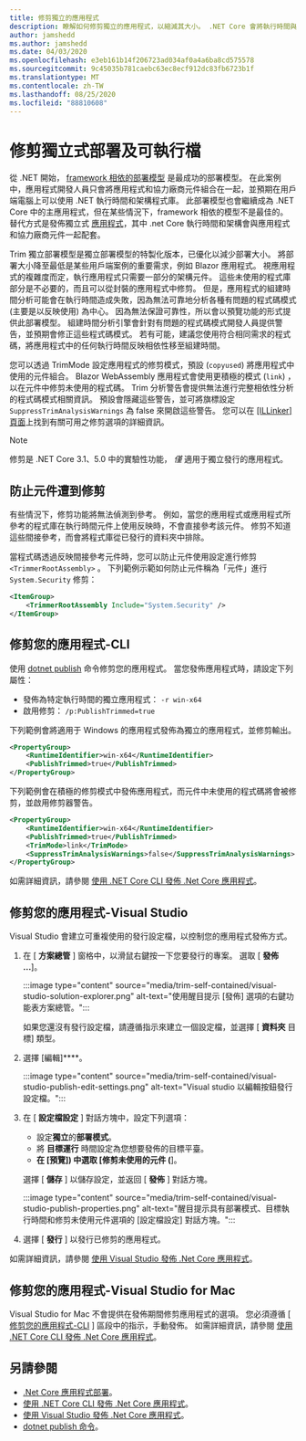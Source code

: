 ```yaml
---
title: 修剪獨立的應用程式
description: 瞭解如何修剪獨立的應用程式，以縮減其大小。 .NET Core 會將執行時間與獨立發行的應用程式組合，而且通常會包含更多執行時間，因此是必要的。
author: jamshedd
ms.author: jamshedd
ms.date: 04/03/2020
ms.openlocfilehash: e3eb161b14f206723ad034af0a4a6ba8cd575578
ms.sourcegitcommit: 9c45035b781caebc63ec8ecf912dc83fb6723b1f
ms.translationtype: MT
ms.contentlocale: zh-TW
ms.lasthandoff: 08/25/2020
ms.locfileid: "88810608"
---
```

# <a name="trim-self-contained-deployments-and-executables"></a>修剪獨立式部署及可執行檔

從 .NET 開始， [framework 相依的部署模型](index.md#publish-framework-dependent) 是最成功的部署模型。 在此案例中，應用程式開發人員只會將應用程式和協力廠商元件組合在一起，並預期在用戶端電腦上可以使用 .NET 執行時間和架構程式庫。 此部署模型也會繼續成為 .NET Core 中的主應用程式，但在某些情況下，framework 相依的模型不是最佳的。 替代方式是發佈獨立式 [應用程式](index.md#publish-self-contained)，其中 .net Core 執行時間和架構會與應用程式和協力廠商元件一起配套。

Trim 獨立部署模型是獨立部署模型的特製化版本，已優化以減少部署大小。 將部署大小降至最低是某些用戶端案例的重要需求，例如 Blazor 應用程式。 視應用程式的複雜度而定，執行應用程式只需要一部分的架構元件。 這些未使用的程式庫部分是不必要的，而且可以從封裝的應用程式中修剪。 但是，應用程式的組建時間分析可能會在執行時間造成失敗，因為無法可靠地分析各種有問題的程式碼模式 (主要是以反映使用) 為中心。 因為無法保證可靠性，所以會以預覽功能的形式提供此部署模型。 組建時間分析引擎會針對有問題的程式碼模式開發人員提供警告，並預期會修正這些程式碼模式。 若有可能，建議您使用符合相同需求的程式碼，將應用程式中的任何執行時間反映相依性移至組建時間。

您可以透過 TrimMode 設定應用程式的修剪模式，預設 (`copyused`) 將應用程式中使用的元件組合。 Blazor WebAssembly 應用程式會使用更積極的模式 (`link`) ，以在元件中修剪未使用的程式碼。 Trim 分析警告會提供無法進行完整相依性分析的程式碼模式相關資訊。 預設會隱藏這些警告，並可將旗標設定 `SuppressTrimAnalysisWarnings` 為 false 來開啟這些警告。 您可以在 [ [ILLinker] 頁面](https://github.com/mono/linker/blob/master/docs/illink-options.md)上找到有關可用之修剪選項的詳細資訊。

> [!NOTE]
> 修剪是 .NET Core 3.1、5.0 中的實驗性功能， _僅_ 適用于獨立發行的應用程式。

## <a name="prevent-assemblies-from-being-trimmed"></a>防止元件遭到修剪

有些情況下，修剪功能將無法偵測到參考。 例如，當您的應用程式或應用程式所參考的程式庫在執行時間元件上使用反映時，不會直接參考該元件。 修剪不知道這些間接參考，而會將程式庫從已發行的資料夾中排除。

當程式碼透過反映間接參考元件時，您可以防止元件使用設定進行修剪 `<TrimmerRootAssembly>` 。 下列範例示範如何防止元件稱為「元件」進行 `System.Security` 修剪：

```xml
<ItemGroup>
    <TrimmerRootAssembly Include="System.Security" />
</ItemGroup>
```

## <a name="trim-your-app---cli"></a>修剪您的應用程式-CLI

使用 [dotnet publish](../tools/dotnet-publish.md) 命令修剪您的應用程式。 當您發佈應用程式時，請設定下列屬性：

- 發佈為特定執行時間的獨立應用程式： `-r win-x64`
- 啟用修剪： `/p:PublishTrimmed=true`

下列範例會將適用于 Windows 的應用程式發佈為獨立的應用程式，並修剪輸出。

```xml
<PropertyGroup>
    <RuntimeIdentifier>win-x64</RuntimeIdentifier>
    <PublishTrimmed>true</PublishTrimmed>
</PropertyGroup>
```

下列範例會在積極的修剪模式中發佈應用程式，而元件中未使用的程式碼將會被修剪，並啟用修剪器警告。

```xml
<PropertyGroup>
    <RuntimeIdentifier>win-x64</RuntimeIdentifier>
    <PublishTrimmed>true</PublishTrimmed>
    <TrimMode>link</TrimMode>
    <SuppressTrimAnalysisWarnings>false</SuppressTrimAnalysisWarnings>
</PropertyGroup>
```

如需詳細資訊，請參閱 [使用 .NET Core CLI 發佈 .Net Core 應用程式](deploy-with-cli.md)。

## <a name="trim-your-app---visual-studio"></a>修剪您的應用程式-Visual Studio

Visual Studio 會建立可重複使用的發行設定檔，以控制您的應用程式發佈方式。

01. 在 [ **方案總管** ] 窗格中，以滑鼠右鍵按一下您要發行的專案。 選取 [ **發佈 ...**]。

    :::image type="content" source="media/trim-self-contained/visual-studio-solution-explorer.png" alt-text="使用醒目提示 [發佈] 選項的右鍵功能表方案總管。":::

    如果您還沒有發行設定檔，請遵循指示來建立一個設定檔，並選擇 [ **資料夾** 目標] 類型。

01. 選擇 [編輯]****。

    :::image type="content" source="media/trim-self-contained/visual-studio-publish-edit-settings.png" alt-text="Visual studio 以編輯按鈕發行設定檔。":::

01. 在 [ **設定檔設定** ] 對話方塊中，設定下列選項：

    - 設定**獨立**的**部署模式**。
    - 將 **目標運行** 時間設定為您想要發佈的目標平臺。
    - **在 [預覽]) 中選取 [修剪未使用的元件 (**]。

    選擇 [ **儲存** ] 以儲存設定，並返回 [ **發佈** ] 對話方塊。

    :::image type="content" source="media/trim-self-contained/visual-studio-publish-properties.png" alt-text="醒目提示具有部署模式、目標執行時間和修剪未使用元件選項的 [設定檔設定] 對話方塊。":::

01. 選擇 [ **發行** ] 以發行已修剪的應用程式。

如需詳細資訊，請參閱 [使用 Visual Studio 發佈 .Net Core 應用程式](deploy-with-vs.md)。

## <a name="trim-your-app---visual-studio-for-mac"></a>修剪您的應用程式-Visual Studio for Mac

Visual Studio for Mac 不會提供在發佈期間修剪應用程式的選項。 您必須遵循 [ [修剪您的應用程式-CLI](#trim-your-app---cli) ] 區段中的指示，手動發佈。 如需詳細資訊，請參閱 [使用 .NET Core CLI 發佈 .Net Core 應用程式](deploy-with-cli.md)。

## <a name="see-also"></a>另請參閱

- [.Net Core 應用程式部署](index.md)。
- [使用 .NET Core CLI 發佈 .Net Core 應用程式](deploy-with-cli.md)。
- [使用 Visual Studio 發佈 .Net Core 應用程式](deploy-with-vs.md)。
- [dotnet publish 命令](../tools/dotnet-publish.md)。
